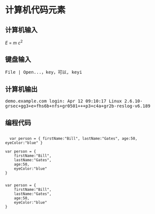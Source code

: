 # 计算机代码元素

## 计算机输入

<p><var>E</var> = <var>m</var> <var>c</var><sup>2</sup></p>

## 键盘输入

<p><kbd>File | Open...，key，可以, keyi</kbd></p>

## 计算机输出

<samp>
demo.example.com login: Apr 12 09:10:17
Linux 2.6.10-grsec+gg3+e+fhs6b+nfs+gr0501+++p3+c4a+gr2b-reslog-v6.189
</samp>

## 编程代码

<code>
  var person = { firstName:"Bill", lastName:"Gates", age:50, eyeColor:"blue" }
</code>

<code>
var person = {
    firstName:"Bill",
    lastName:"Gates",
    age:50,
    eyeColor:"blue"
}
</code>

<code>
<pre>
var person = {
    firstName:"Bill",
    lastName:"Gates",
    age:50,
    eyeColor:"blue"
}
</pre>
</code>